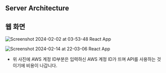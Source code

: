 ## Server Architecture

## 웹 화면

![Screenshot 2024-02-02 at 03-53-48 React App](https://github.com/wlstmd/AWS-Cost/assets/127307160/f65c66c5-66dc-4b2a-af5d-e675ab9a6c1d)


![Screenshot 2024-02-14 at 22-03-06 React App](https://github.com/wlstmd/AWS-Cost/assets/127307160/849eadd3-7e9b-4409-a3c0-9fd6f15a1f2b)
- 위 사진에 AWS 계정 ID부분은 입력하신 AWS 계정 ID가 뜨며 API를 사용하는 것이기에 비용이 나갑니다.

